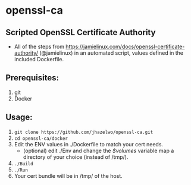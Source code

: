 # openssl-ca
## Scripted OpenSSL Certificate Authority

* All of the steps from
https://jamielinux.com/docs/openssl-certificate-authority/
(@jamielinux)
in an automated script, values defined in the included Dockerfile.


## Prerequisites:
1. git
2. Docker


## Usage:
1. `git clone https://github.com/jhazelwo/openssl-ca.git`
2. `cd openssl-ca/docker`
3. Edit the ENV values in ./Dockerfile to match your cert needs.
    * (optional) edit ./Env and change the _$volumes_ variable map a directory of your choice (instead of /tmp/).
4. `./Build`
5. `./Run`
6. Your cert bundle will be in /tmp/ of the host.
